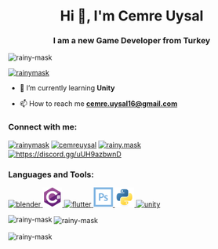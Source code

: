 <h1 align="center">Hi 👋, I'm Cemre Uysal</h1>
<h3 align="center">I am a new Game Developer from Turkey</h3>

<p align="left"> <img src="https://komarev.com/ghpvc/?username=rainy-mask&label=Profile%20views&color=0e75b6&style=flat" alt="rainy-mask" /> </p>

<p align="left"> <a href="https://twitter.com/rainymask" target="blank"><img src="https://img.shields.io/twitter/follow/rainymask?logo=twitter&style=for-the-badge" alt="rainymask" /></a> </p>

- 🌱 I’m currently learning **Unity**

- 📫 How to reach me **cemre.uysal16@gmail.com**

<h3 align="left">Connect with me:</h3>
<p align="left">
<a href="https://twitter.com/rainymask" target="blank"><img align="center" src="https://raw.githubusercontent.com/rahuldkjain/github-profile-readme-generator/master/src/images/icons/Social/twitter.svg" alt="rainymask" height="30" width="40" /></a>
<a href="https://linkedin.com/in/cemreuysal" target="blank"><img align="center" src="https://raw.githubusercontent.com/rahuldkjain/github-profile-readme-generator/master/src/images/icons/Social/linked-in-alt.svg" alt="cemreuysal" height="30" width="40" /></a>
<a href="https://instagram.com/rainy.mask" target="blank"><img align="center" src="https://raw.githubusercontent.com/rahuldkjain/github-profile-readme-generator/master/src/images/icons/Social/instagram.svg" alt="rainy.mask" height="30" width="40" /></a>
<a href="https://discord.gg/https://discord.gg/uUH9azbwnD" target="blank"><img align="center" src="https://raw.githubusercontent.com/rahuldkjain/github-profile-readme-generator/master/src/images/icons/Social/discord.svg" alt="https://discord.gg/uUH9azbwnD" height="30" width="40" /></a>
</p>

<h3 align="left">Languages and Tools:</h3>
<p align="left"> <a href="https://www.blender.org/" target="_blank" rel="noreferrer"> <img src="https://download.blender.org/branding/community/blender_community_badge_white.svg" alt="blender" width="40" height="40"/> </a> <a href="https://www.w3schools.com/cs/" target="_blank" rel="noreferrer"> <img src="https://raw.githubusercontent.com/devicons/devicon/master/icons/csharp/csharp-original.svg" alt="csharp" width="40" height="40"/> </a> <a href="https://flutter.dev" target="_blank" rel="noreferrer"> <img src="https://www.vectorlogo.zone/logos/flutterio/flutterio-icon.svg" alt="flutter" width="40" height="40"/> </a> <a href="https://www.photoshop.com/en" target="_blank" rel="noreferrer"> <img src="https://raw.githubusercontent.com/devicons/devicon/master/icons/photoshop/photoshop-line.svg" alt="photoshop" width="40" height="40"/> </a> <a href="https://www.python.org" target="_blank" rel="noreferrer"> <img src="https://raw.githubusercontent.com/devicons/devicon/master/icons/python/python-original.svg" alt="python" width="40" height="40"/> </a> <a href="https://unity.com/" target="_blank" rel="noreferrer"> <img src="https://www.vectorlogo.zone/logos/unity3d/unity3d-icon.svg" alt="unity" width="40" height="40"/> </a> </p>

<p><img align="left" src="https://github-readme-stats.vercel.app/api/top-langs?username=rainy-mask&show_icons=true&locale=en&layout=compact" alt="rainy-mask" /></p>

<p>&nbsp;<img align="center" src="https://github-readme-stats.vercel.app/api?username=rainy-mask&show_icons=true&locale=en" alt="rainy-mask" /></p>

<p><img align="center" src="https://github-readme-streak-stats.herokuapp.com/?user=rainy-mask&" alt="rainy-mask" /></p>
